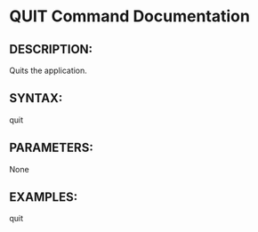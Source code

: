 # QUIT Command Documentation

## DESCRIPTION:
Quits the application.

## SYNTAX:
quit

## PARAMETERS:
None

## EXAMPLES:
quit
